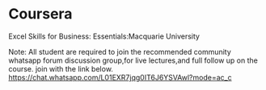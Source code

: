 # Coursera
Excel Skills for Business: Essentials:Macquarie University

Note: All student are required to join the recommended community whatsapp forum discussion group,for live lectures,and full follow up on the course. join with the link below.
https://chat.whatsapp.com/L01EXR7jqg0IT6J6YSVAwl?mode=ac_c
